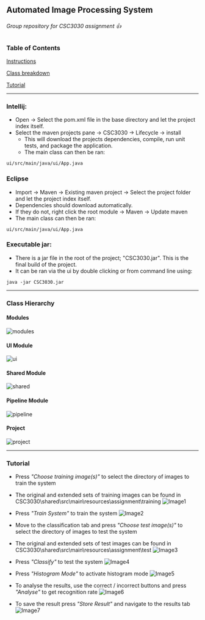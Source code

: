 ## Automated Image Processing System
###### Group repository for CSC3030 assignment :+1:

### Table of Contents
[Instructions](#Instructions)

[Class breakdown](#hierarchy)

[Tutorial](#tutorial)

---
<a name="Instructions"/>

### Intellij:
* Open -> Select the pom.xml file in the base directory and let the project index itself.
* Select the maven projects pane -> CSC3030 -> Lifecycle -> install
  * This will download the projects dependencies, compile, run unit tests, and package the application.
  * The main class can then be ran:
```
ui/src/main/java/ui/App.java
```

### Eclipse
* Import -> Maven -> Existing maven project -> Select the project folder and let the project index itself.
* Dependencies should download automatically.
* If they do not, right click the root module -> Maven -> Update maven
* The main class can then be ran:
```
ui/src/main/java/ui/App.java
```

### Executable jar:
* There is a jar file in the root of the project; "CSC3030.jar". This is the final build of the project.
* It can be ran via the ui by double clicking or from command line using:
```
java -jar CSC3030.jar
```
---

<a name="hierarchy"/>

### Class Hierarchy
#### Modules
![modules](resources/diagrams/Modules.PNG?raw=true "Modules")
#### UI Module
![ui](resources/diagrams/UI.PNG?raw=true "UI")
#### Shared Module
![shared](resources/diagrams/Shared.PNG?raw=true "Shared")
#### Pipeline Module
![pipeline](resources/diagrams/Pipeline.PNG?raw=true "Pipeline")
#### Project
![project](resources/diagrams/Project.png?raw=true "Project")

---

<a name="tutorial"/>

### Tutorial
* Press *"Choose training image(s)"* to select the directory of images to train the system
* The original and extended sets of training images can be found in CSC3030\shared\src\main\resources\assignment\training
![Image1](resources/tutorial/directory_selection.PNG?raw=true "Training directory selection")

* Press *"Train System"* to train the system
![Image2](resources/tutorial/training.PNG?raw=true "Training")

* Move to the classification tab and press *"Choose test image(s)"* to select the directory of images to test the system
* The original and extended sets of test images can be found in CSC3030\shared\src\main\resources\assignment\test
![Image3](resources/tutorial/directory_selection2.PNG?raw=true "Test directory selection")

* Press *"Classify"* to test the system
![Image4](resources/tutorial/classification.PNG?raw=true "Classification")

* Press *"Histogram Mode"* to activate histogram mode
![Image5](resources/tutorial/histogram_mode.PNG?raw=true "Histogram mode")

* To analyse the results, use the correct / incorrect buttons and press *"Analyse"* to get recognition rate
![Image6](resources/tutorial/analysis.PNG "Recognition Rate")

* To save the result press *"Store Result"* and navigate to the results tab
![Image7](resources/tutorial/results.PNG?raw=true "Results")